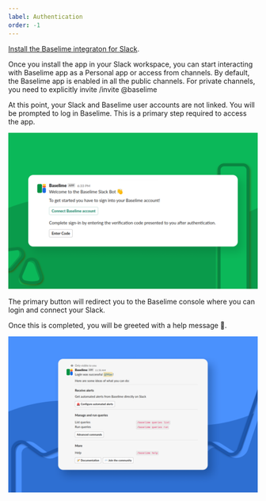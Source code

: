 ```yaml
---
label: Authentication
order: -1
---
```


[Install the Baselime integraton for Slack](https://slack.baselime.io/slack/install).

Once you install the app in your Slack workspace, you can start interacting with Baselime app as a Personal app or access from channels. By default, the Baselime app is enabled in all the public channels. For private channels, you need to explicitly invite /invite @baselime

At this point, your Slack and Baselime user accounts are not linked. You will be prompted to log in Baselime. This is a primary step required to access the app.

![Slack welcome message](../../assets/images/illustrations/slack/welcome.png)

The primary button will redirect you to the Baselime console where you can login and connect your Slack.

Once this is completed, you will be greeted with a help message 🎉.

![Successful login](../../assets/images/illustrations/slack/successful.png)